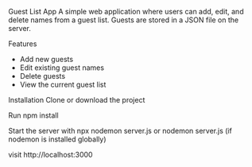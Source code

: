 Guest List App
A simple web application where users can add, edit, and delete names from a guest list. Guests are stored in a JSON file on the server.

Features

- Add new guests
- Edit existing guest names
- Delete guests
- View the current guest list

Installation
Clone or download the project

Run npm install 

Start the server with npx nodemon server.js or nodemon server.js (if nodemon is installed globally)

visit http://localhost:3000
